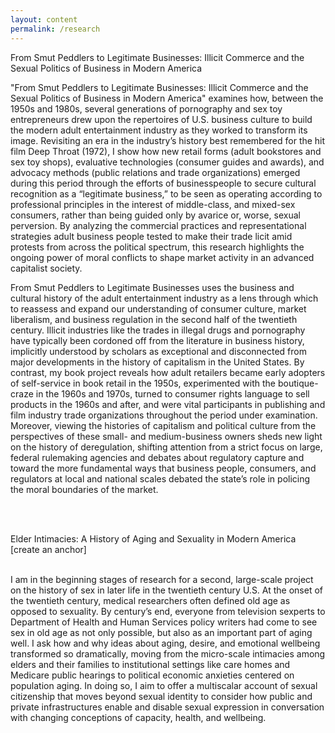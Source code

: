 ```yaml
---
layout: content
permalink: /research
---
```

From Smut Peddlers to Legitimate Businesses: Illicit Commerce and the Sexual Politics of Business in Modern America 
<br>

"From Smut Peddlers to Legitimate Businesses: Illicit Commerce and the Sexual Politics of Business in Modern America" examines how, between the 1950s and 1980s, several generations of pornography and sex toy entrepreneurs drew upon the repertoires of U.S. business culture to build the modern adult entertainment industry as they worked to transform its image. Revisiting an era in the industry’s history best remembered for the hit film Deep Throat (1972), I show how new retail forms (adult bookstores and sex toy shops), evaluative technologies (consumer guides and awards), and advocacy methods (public relations and trade organizations) emerged during this period through the efforts of businesspeople to secure cultural recognition as a “legitimate business,” to be seen as operating according to professional principles in the interest of middle-class, and mixed-sex consumers, rather than being guided only by avarice or, worse, sexual perversion. By analyzing the commercial practices and representational strategies adult business people tested to make their trade licit amid protests from across the political spectrum, this research highlights the ongoing power of moral conflicts to shape market activity in an advanced capitalist society.

From Smut Peddlers to Legitimate Businesses uses the business and cultural history of the adult entertainment industry as a lens through which to reassess and expand our understanding of consumer culture, market liberalism, and business regulation in the second half of the twentieth century. Illicit industries like the trades in illegal drugs and pornography have typically been cordoned off from the literature in business history, implicitly understood by scholars as exceptional and disconnected from major developments in the history of capitalism in the United States. By contrast, my book project reveals how adult retailers became early adopters of self-service in book retail in the 1950s, experimented with the boutique-craze in the 1960s and 1970s, turned to consumer rights language to sell products in the 1960s and after, and were vital participants in publishing and film industry trade organizations throughout the period under examination. Moreover, viewing the histories of capitalism and political culture from the perspectives of these small- and medium-business owners sheds new light on the history of deregulation, shifting attention from a strict focus on large, federal rulemaking agencies and debates about regulatory capture and toward the more fundamental ways that business people, consumers, and regulators at local and national scales debated the state’s role in policing the moral boundaries of the market. 

<br>
<br>

Elder Intimacies: A History of Aging and Sexuality in Modern America [create an anchor]

<br>
I am in the beginning stages of research for a second, large-scale project on the history of sex in later life in the twentieth century U.S. At the onset of the twentieth century, medical researchers often defined old age as opposed to sexuality. By century’s end, everyone from television sexperts to Department of Health and Human Services policy writers had come to see sex in old age as not only possible, but also as an important part of aging well. I ask how and why ideas about aging, desire, and emotional wellbeing transformed so dramatically, moving from the micro-scale intimacies among elders and their families to institutional settings like care homes and Medicare public hearings to political economic anxieties centered on population aging. In doing so, I aim to offer a multiscalar account of sexual citizenship that moves beyond sexual identity to consider how public and private infrastructures enable and disable sexual expression in conversation with changing conceptions of capacity, health, and wellbeing. 




